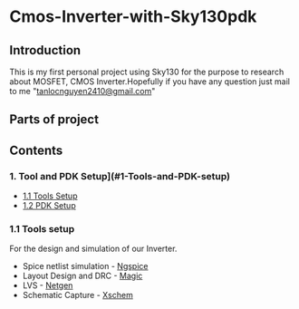 # Cmos-Inverter-with-Sky130pdk
## Introduction
This is my first personal project using Sky130 for the purpose to research about MOSFET, CMOS Inverter.Hopefully if you have any question just mail to me "tanlocnguyen2410@gmail.com"
## Parts of project
## Contents
### 1. Tool and PDK Setup](#1-Tools-and-PDK-setup)
  - [1.1 Tools Setup](#11-Tools-setup)
  - [1.2 PDK Setup](#12-PDK-setup)
### 1.1 Tools setup
For the design and simulation of our Inverter.
- Spice netlist simulation - [Ngspice](http://ngspice.sourceforge.net/)
- Layout Design and DRC - [Magic](http://opencircuitdesign.com/magic/)
- LVS - [Netgen](http://opencircuitdesign.com/netgen/)
- Schematic Capture - [Xschem](http://repo.hu/projects/xschem/)
